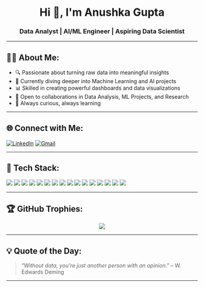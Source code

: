 <h1 align="center">Hi 👋, I'm Anushka Gupta</h1>
<h3 align="center">Data Analyst | AI/ML Engineer | Aspiring Data Scientist</h3>

---

## 👩‍💻 About Me:

- 🔍 Passionate about turning raw data into meaningful insights
- 🧠 Currently diving deeper into Machine Learning and AI projects
- 📊 Skilled in creating powerful dashboards and data visualizations
- 🤝 Open to collaborations in Data Analysis, ML Projects, and Research
- 📝 Always curious, always learning

---

## 🌐 Connect with Me:
<p align="left">
  <a href="https://linkedin.com/in/anushkagupta23" target="blank"><img align="center" src="https://img.shields.io/badge/LinkedIn-blue?style=flat-square&logo=linkedin" alt="LinkedIn"/></a>
  <a href="anushkagupta0203@gmail.com"><img align="center" src="https://img.shields.io/badge/Email-grey?style=flat-square&logo=gmail" alt="Gmail"/></a>
</p>

---

## 🧰 Tech Stack:
<p align="left">
  <!-- Programming & Data -->
  <img src="https://img.shields.io/badge/Python-3776AB?style=for-the-badge&logo=python&logoColor=white"/>
  <img src="https://img.shields.io/badge/R-276DC3?style=for-the-badge&logo=r&logoColor=white"/>
  <img src="https://img.shields.io/badge/SQL-003B57?style=for-the-badge&logo=postgresql&logoColor=white"/>
  
  <!-- Libraries & Frameworks -->
  <img src="https://img.shields.io/badge/Numpy-013243?style=for-the-badge&logo=numpy&logoColor=white"/>
  <img src="https://img.shields.io/badge/Pandas-150458?style=for-the-badge&logo=pandas&logoColor=white"/>
  <img src="https://img.shields.io/badge/Scikit--learn-F7931E?style=for-the-badge&logo=scikit-learn&logoColor=white"/>
  <img src="https://img.shields.io/badge/Matplotlib-11557C?style=for-the-badge&logo=matplotlib&logoColor=white"/>
  <img src="https://img.shields.io/badge/Seaborn-005571?style=for-the-badge&logo=seaborn&logoColor=white"/>
  <img src="https://img.shields.io/badge/TensorFlow-FF6F00?style=for-the-badge&logo=tensorflow&logoColor=white"/>
  
  <!-- BI & Visualization Tools -->
  <img src="https://img.shields.io/badge/PowerBI-F2C811?style=for-the-badge&logo=powerbi&logoColor=black"/>
  <img src="https://img.shields.io/badge/Tableau-E97627?style=for-the-badge&logo=tableau&logoColor=white"/>

  <!-- Web Basics -->
  <img src="https://img.shields.io/badge/HTML5-E34F26?style=for-the-badge&logo=html5&logoColor=white"/>
  <img src="https://img.shields.io/badge/CSS3-1572B6?style=for-the-badge&logo=css3&logoColor=white"/>
  
  <!-- Version Control & OS -->
  <img src="https://img.shields.io/badge/Git-F05032?style=for-the-badge&logo=git&logoColor=white"/>
  <img src="https://img.shields.io/badge/GitHub-181717?style=for-the-badge&logo=github&logoColor=white"/>
  <img src="https://img.shields.io/badge/Linux-FCC624?style=for-the-badge&logo=linux&logoColor=black"/>
</p>


---


## 🏆 GitHub Trophies:
<p align="center">
  <img src="https://github-profile-trophy.vercel.app/?username=yourgithubusername&theme=gruvbox&margin-w=15&no-frame=true" />
</p>

---

## 💡 Quote of the Day:
> *"Without data, you're just another person with an opinion."* – W. Edwards Deming

---
